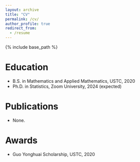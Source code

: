 ```yaml
---
layout: archive
title: "CV"
permalink: /cv/
author_profile: true
redirect_from:
  - /resume
---
```


{% include base_path %}

Education
======
* B.S. in Mathematics and Applied Mathematics, USTC, 2020
* Ph.D. in Statistics, Zoom University, 2024 (expected)

Publications
======
* None.

Awards
=====
* Guo Yonghuai Scholarship, USTC, 2020 
